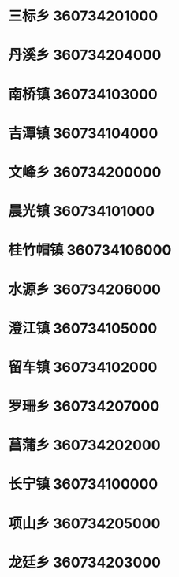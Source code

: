 # 三标乡 360734201000
# 丹溪乡 360734204000
# 南桥镇 360734103000
# 吉潭镇 360734104000
# 文峰乡 360734200000
# 晨光镇 360734101000
# 桂竹帽镇 360734106000
# 水源乡 360734206000
# 澄江镇 360734105000
# 留车镇 360734102000
# 罗珊乡 360734207000
# 菖蒲乡 360734202000
# 长宁镇 360734100000
# 项山乡 360734205000
# 龙廷乡 360734203000
